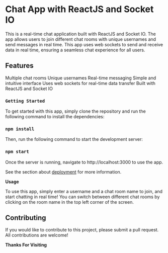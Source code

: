 # Chat App with ReactJS and Socket IO

This is a real-time chat application built with ReactJS and Socket IO. The app allows users to join different chat rooms with unique usernames and send messages in real time. This app uses web sockets to send and receive data in real time, ensuring a seamless chat experience for all users.

## Features
Multiple chat rooms
Unique usernames
Real-time messaging
Simple and intuitive interface
Uses web sockets for real-time data transfer
Built with ReactJS and Socket IO


### `Getting Started`

To get started with this app, simply clone the repository and run the following command to install the dependencies:

### `npm install`

Then, run the following command to start the development server:

### `npm start`

Once the server is running, navigate to http://localhost:3000 to use the app.

See the section about [deployment](https://facebook.github.io/create-react-app/docs/deployment) for more information.


**Usage**

To use this app, simply enter a username and a chat room name to join, and start chatting in real time! You can switch between different chat rooms by clicking on the room name in the top left corner of the screen.

## Contributing

If you would like to contribute to this project, please submit a pull request. All contributions are welcome!

**Thanks For Visiting**
